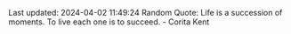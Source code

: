 Last updated: 2024-04-02 11:49:24
Random Quote: Life is a succession of moments. To live each one is to succeed. - Corita Kent